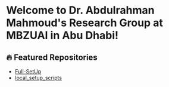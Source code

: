 # Welcome to Dr. Abdulrahman Mahmoud's Research Group at MBZUAI in Abu Dhabi!

## 🔥 Featured Repositories
- [Full-SetUp](https://github.com/MBZUAI-Transpiler-Research/Full-SetUp)
- [local_setup_scripts](https://github.com/MBZUAI-Transpiler-Research/local_setup_scripts)
